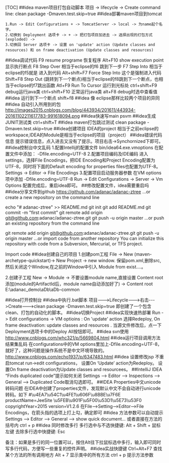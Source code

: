 [TOC]
##idea maven项目打包自动脚本
项目 -> lifecycle -> Create
command line: clean package -Dmaven.test.skip=true
##idea部署maven项目到tomcat
```
1.Run -> Edit Configurations + -> TomcatServer -> local -> 为name起个名字。
2.切换到 Deployment 选项卡 -> + -> 把打包项目加进去 -> 选择出现的打包方式(exploded) -> 
3.切换回 Server 选项卡 -> 设置 on 'update' action (Update classes and resources) 和 on frame deactivation (Update classes and resources)
```
##idea调试代码
F9            resume programe 恢复程序
Alt+F10       show execution point 显示执行断点
F8            Step Over 相当于eclipse的f6      跳到下一步
F7            Step Into 相当于eclipse的f5就是  进入到代码
Alt+shift+F7  Force Step Into 这个是强制进入代码
Shift+F8      Step Out  (跳转到下一个断点)相当于eclipse的f8跳到下一个断点，也相当于eclipse的f7跳出函数
Atl+F9        Run To Cursor 运行到光标处
ctrl+shift+F9   debug运行java类
ctrl+shift+F10  正常运行java类
alt+F8          debug时选中查看值
##idea 运行到下一个断点
shift+f8
##idea 像 eclipse那样比较两个项目的异同
##idea 自动引入所用到的包
http://images2015.cnblogs.com/blog/443934/201611/443934-20161102211617783-991618094.png
##idea快速写main
psvm
##idea生成JUNIT测试类
ctrl+shift+T
##idea maven打包跳过测试
clean package -Dmaven.test.skip=true
##idea创建项目
IDEA的project 相当于之前eclipse的workspace,IDEA的Module是相当于eclipse的项目（project）
##idea错误代码信息
提示错误信息，点入进去又没有了提示。项目右击->Synchornized下即可。
##idea控制台中文乱码
1.配置Intellij的配置文件
bin/idea64.exe.vmoptions
在配置文件中添加：
-Dfile.encoding=UTF-8
2.配置项目编码及IDE编码
进入settings，选择File Encodings，把IDE Encoding和Project Encoding配置为UTF-8，同时将下面的Default encoding for properties files也配置为UTF-8。
Settings -> Editor -> File Encodings
3.配置项目启动服务器参数
在VM options 项中添加
-Dfile.encoding=UTF-8
Run -> Edit Configurations -> Server -> Vm Options
配置完成后，重启idea即可。
##修改配置文件，idea需要重启吗
##idea分享文件到github
https://github.com/adanac/adanac-ztree
…or create a new repository on the command line

echo "# adanac-ztree" >> README.md
git init
git add README.md
git commit -m "first commit"
git remote add origin git@github.com:adanac/adanac-ztree.git
git push -u origin master
…or push an existing repository from the command line

git remote add origin git@github.com:adanac/adanac-ztree.git
git push -u origin master
…or import code from another repository
You can initialize this repository with code from a Subversion, Mercurial, or TFS project.

Import code
##idea创建自己的项目
1.创建pom工程
File -> New (maven-archetype-quickstart)-> New Project -> new window.
保留pom.xml,删除src,然后关闭这个Window,在之前的Window中引入 Module from exist....。

2.创建子工程
New -> Module -> 不要设置module name,直接设置 Content root 添加\(module的ArtifactId后，module name自动添加好了)
              -> Content root E:\adanac_demo\aDb\aDb-common

##idea打开控制台
##idea中执行.bat脚本
项目--->Lifecycle--->右击--->Create--->clean package -Dmaven.test.skip=true 即创建了一个包含clean、打包的自动化的脚本。
##idea切换Project
##idea实现快速热部署
Run -> Edit configurations -> VM optioins : On 'update' action 选择Redeploy, On frame deactivation: update classes and resources .
当源文件修改后，点一下Deployment选项卡中的Deploy All按钮即可。
##idea svn使用
http://www.cnblogs.com/whc321/p/5669804.html
##idea运行项目调用方法结果集乱码
在configurations中的VM options里加上-Dfile.encoding=UTF-8，就好了，这种问题是操作系统不是中文环境导致的。
http://www.cnblogs.com/echo1937/p/6347483.html
##idea 设置修改jsp 不重启tomcat
run->edit configurations，
设置On ‘Update’ action为Redeploy。
设置On frame deactivation为Update classes and resourcees。
##IntelliJ IDEA “Finds duplicated code”提示如何关闭
Settings —> Editor —> Inspections —> General —> Duplicated Code取消勾选即可。
##IDEA Properties中文unicode转码问题
在IDEA中创建了properties文件，发现默认中文不会自动进行unicode转码。如下
#\u4EA7\u54C1\u4FE1\u606F\u8BBE\u7F6E
productName=JeeSite \u5FEB\u901F\u5F00\u53D1\u5E73\u53F0
copyrightYear=2015
version=V1.2.6
在File-->Setting-->Editor-->File Encodings，在箭头指的选项上打上勾，确定即可
##idea 方法参数可以自动提示
Settings --> Editor --> General --> show quick document...
或者直接在方法的括号内 ctrl + p 
##idea 同时修改多行
多行选中与不选快捷键: Alt + Shift + 鼠标左键
去除多行选中快捷键: Esc

备注：如果是多行的同一位置可以，按住Alt往下拉鼠标选中多行，输入即可同时写多行代码，方便写一些重复的控件声明。
##idea实战快捷键
Ctrl+Alt+F7 查找某个方法的所有调用地方
Alt + 7 显示类中的所有方法
ctrl + p 提示方法参数
